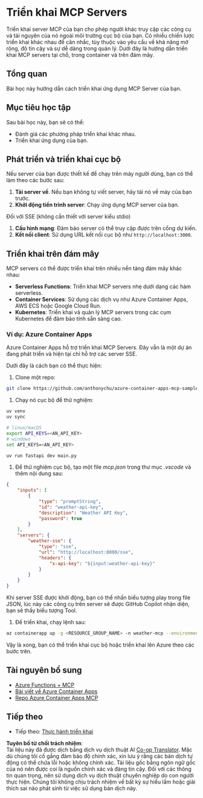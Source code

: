 <!--
CO_OP_TRANSLATOR_METADATA:
{
  "original_hash": "1d9dc83260576b76f272d330ed93c51f",
  "translation_date": "2025-07-04T18:04:56+00:00",
  "source_file": "03-GettingStarted/09-deployment/README.md",
  "language_code": "vi"
}
-->
# Triển khai MCP Servers

Triển khai server MCP của bạn cho phép người khác truy cập các công cụ và tài nguyên của nó ngoài môi trường cục bộ của bạn. Có nhiều chiến lược triển khai khác nhau để cân nhắc, tùy thuộc vào yêu cầu về khả năng mở rộng, độ tin cậy và sự dễ dàng trong quản lý. Dưới đây là hướng dẫn triển khai MCP servers tại chỗ, trong container và trên đám mây.

## Tổng quan

Bài học này hướng dẫn cách triển khai ứng dụng MCP Server của bạn.

## Mục tiêu học tập

Sau bài học này, bạn sẽ có thể:

- Đánh giá các phương pháp triển khai khác nhau.
- Triển khai ứng dụng của bạn.

## Phát triển và triển khai cục bộ

Nếu server của bạn được thiết kế để chạy trên máy người dùng, bạn có thể làm theo các bước sau:

1. **Tải server về**. Nếu bạn không tự viết server, hãy tải nó về máy của bạn trước.  
1. **Khởi động tiến trình server**: Chạy ứng dụng MCP server của bạn.

Đối với SSE (không cần thiết với server kiểu stdio)

1. **Cấu hình mạng**: Đảm bảo server có thể truy cập được trên cổng dự kiến.  
1. **Kết nối client**: Sử dụng URL kết nối cục bộ như `http://localhost:3000`.

## Triển khai trên đám mây

MCP servers có thể được triển khai trên nhiều nền tảng đám mây khác nhau:

- **Serverless Functions**: Triển khai MCP servers nhẹ dưới dạng các hàm serverless.  
- **Container Services**: Sử dụng các dịch vụ như Azure Container Apps, AWS ECS hoặc Google Cloud Run.  
- **Kubernetes**: Triển khai và quản lý MCP servers trong các cụm Kubernetes để đảm bảo tính sẵn sàng cao.

### Ví dụ: Azure Container Apps

Azure Container Apps hỗ trợ triển khai MCP Servers. Đây vẫn là một dự án đang phát triển và hiện tại chỉ hỗ trợ các server SSE.

Dưới đây là cách bạn có thể thực hiện:

1. Clone một repo:

  ```sh
  git clone https://github.com/anthonychu/azure-container-apps-mcp-sample.git
  ```

1. Chạy nó cục bộ để thử nghiệm:

  ```sh
  uv venv
  uv sync

  # linux/macOS
  export API_KEYS=<AN_API_KEY>
  # windows
  set API_KEYS=<AN_API_KEY>

  uv run fastapi dev main.py
  ```

1. Để thử nghiệm cục bộ, tạo một file *mcp.json* trong thư mục *.vscode* và thêm nội dung sau:

  ```json
  {
      "inputs": [
          {
              "type": "promptString",
              "id": "weather-api-key",
              "description": "Weather API Key",
              "password": true
          }
      ],
      "servers": {
          "weather-sse": {
              "type": "sse",
              "url": "http://localhost:8000/sse",
              "headers": {
                  "x-api-key": "${input:weather-api-key}"
              }
          }
      }
  }
  ```

  Khi server SSE được khởi động, bạn có thể nhấn biểu tượng play trong file JSON, lúc này các công cụ trên server sẽ được GitHub Copilot nhận diện, bạn sẽ thấy biểu tượng Tool.

1. Để triển khai, chạy lệnh sau:

  ```sh
  az containerapp up -g <RESOURCE_GROUP_NAME> -n weather-mcp --environment mcp -l westus --env-vars API_KEYS=<AN_API_KEY> --source .
  ```

Vậy là xong, bạn có thể triển khai cục bộ hoặc triển khai lên Azure theo các bước trên.

## Tài nguyên bổ sung

- [Azure Functions + MCP](https://learn.microsoft.com/en-us/samples/azure-samples/remote-mcp-functions-dotnet/remote-mcp-functions-dotnet/)  
- [Bài viết về Azure Container Apps](https://techcommunity.microsoft.com/blog/appsonazureblog/host-remote-mcp-servers-in-azure-container-apps/4403550)  
- [Repo Azure Container Apps MCP](https://github.com/anthonychu/azure-container-apps-mcp-sample)  

## Tiếp theo

- Tiếp theo: [Thực hành triển khai](../../04-PracticalImplementation/README.md)

**Tuyên bố từ chối trách nhiệm**:  
Tài liệu này đã được dịch bằng dịch vụ dịch thuật AI [Co-op Translator](https://github.com/Azure/co-op-translator). Mặc dù chúng tôi cố gắng đảm bảo độ chính xác, xin lưu ý rằng các bản dịch tự động có thể chứa lỗi hoặc không chính xác. Tài liệu gốc bằng ngôn ngữ gốc của nó nên được coi là nguồn chính xác và đáng tin cậy. Đối với các thông tin quan trọng, nên sử dụng dịch vụ dịch thuật chuyên nghiệp do con người thực hiện. Chúng tôi không chịu trách nhiệm về bất kỳ sự hiểu lầm hoặc giải thích sai nào phát sinh từ việc sử dụng bản dịch này.